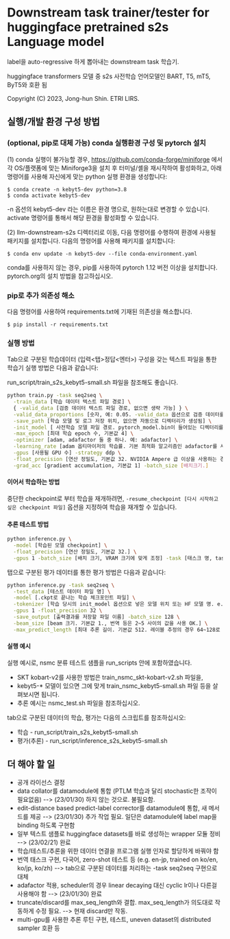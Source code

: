 # Downstream task trainer/tester for huggingface pretrained s2s Language model

label을 auto-regressive 하게 뽑아내는 downstream task 학습기.

huggingface transformers 모델 중 s2s 사전학습 언어모델인 BART, T5, mT5, ByT5와 호환 됨

Copyright (C) 2023, Jong-hun Shin. ETRI LIRS.

## 실행/개발 환경 구성 방법

### (optional, pip로 대체 가능) conda 실행환경 구성 및 pytorch 설치
(1) conda 실행이 불가능할 경우, https://github.com/conda-forge/miniforge 에서 각 OS/플랫폼에 맞는 Miniforge3을 설치 후 터미널/셸을 재시작하여 활성화하고, 아래 명령어를 사용해 자신에게 맞는 python 실행 환경을 생성합니다:

```
$ conda create -n kebyt5-dev python=3.8
$ conda activate kebyt5-dev 
```
-n 옵션의 kebyt5-dev 라는 이름은 환경 명으로, 원하는대로 변경할 수 있습니다. activate 명령어를 통해서 해당 환경을 활성화할 수 있습니다.

(2) llm-downstream-s2s 디렉터리로 이동, 다음 명령어를 수행하여 환경에 사용될 패키지를 설치합니다. 다음의 명령어를 사용해 패키지를 설치합니다:
```
$ conda env update -n kebyt5-dev --file conda-environment.yaml
```

conda를 사용하지 않는 경우, pip를 사용하여 pytorch 1.12 버전 이상을 설치합니다. pytorch.org의 설치 방법을 참고하십시오.

### pip로 추가 의존성 해소

다음 명령어를 사용하여 requirements.txt에 기재된 의존성을 해소합니다.

```
$ pip install -r requirements.txt
```

### 실행 방법
Tab으로 구분된 학습데이터 (입력<탭>정답<엔터>) 구성을 갖는 텍스트 파일을 통한 학습기 실행 방법은 다음과 같습니다:

run_script/train_s2s_kebyt5-small.sh 파일을 참조해도 좋습니다.

```bash
python train.py -task seq2seq \
  -train_data [학습 데이터 텍스트 파일 경로] \
  { -valid_data [검증 데이터 텍스트 파일 경로, 없으면 생략 가능] } \
  -valid_data_proportions [숫자, 예: 0.05. -valid_data 옵션으로 검증 데이터를 따로 입력시 생략 가능.] \
  -save_path [학습 모델 및 로그 저장 위치, 없으면 자동으로 디렉터리가 생성됨] \
  -init_model [ 사전학습 모델 파일 경로. pytorch_model.bin이 들어있는 디렉터리를 지정하면 됩니다. ] \
  -max_epoch [최대 학습 epoch 수, 기본값 4] \
  -optimizer [adam, adafactor 둘 중 하나. 예: adafactor] \
  -learning_rate [adam 옵티마이저의 학습률. 기본 최적화 알고리즘인 adafactor를 사용하는 경우 자동으로 지정되며, 입력한 값은 무시됩니다.] \
  -gpus [사용될 GPU 수] -strategy ddp \
  -float_precision [연산 정밀도, 기본값 32. NVIDIA Ampere 급 이상을 사용하는 경우 16 지정 가능. 그 미만 카드에서는 16 지정시 NaN loss가 나올 수 있음] \
  -grad_acc [gradient accumulation, 기본값 1] -batch_size [배치크기.]

```
#### 이어서 학습하는 방법
중단한 checkpoint로 부터 학습을 재개하려면, ``-resume_checkpoint [다시 시작하고 싶은 checkpoint 파일]`` 옵션을 지정하여 학습을 재개할 수 있습니다.

#### 추론 테스트 방법
```bash
python inference.py \
  -model [학습된 모델 checkpoint] \
  -float_precision [연산 정밀도, 기본값 32.] \
  -gpus 1 -batch_size [배치 크기, VRAM 크기에 맞게 조정] -task [태스크 명, task_utils.py 참조.]
```

탭으로 구분된 평가 데이터를 통한 평가 방법은 다음과 같습니다:
```bash
python inference.py -task seq2seq \
  -test_data [테스트 데이터 파일 명] \
  -model [.ckpt로 끝나는 학습 체크포인트 파일] \
  -tokenizer [학습 당시의 init_model 옵션으로 넣은 모델 위치 또는 HF 모델 명. e.g. google/byt5-small] \
  -gpus 1 -float_precision 32 \
  -save_output [출력결과를 저장할 파일 이름] -batch_size 128 \
  -beam_size [beam 크기. 기본값 1., 번역 등은 2~5 사이의 값을 사용 OK.] \
  -max_predict_length [최대 추론 길이. 기본값 512. 레이블 추정의 경우 64~128로 설정하면 됨.]
```

#### 실행 예시
실행 예시로, nsmc 분류 테스트 샘플을 run_scripts 안에 포함하였습니다.
  * SKT kobart-v2를 사용한 방법은 train_nsmc_skt-kobart-v2.sh 파일을,
  * kebyt5-* 모델이 있으면 그에 맞게 train_nsmc_kebyt5-small.sh 파일 등을 살펴보시면 됩니다.
  * 추론 예시는 nsmc_test.sh 파일을 참조하십시오.

tab으로 구분된 데이터의 학습, 평가는 다음의 스크립트를 참조하십시오:
  * 학습 - run_script/train_s2s_kebyt5-small.sh
  * 평가(추론) - run_script/inference_s2s_kebyt5-small.sh


## 더 해야 할 일
  * 공개 라이선스 결정
  * data collator를 datamodule에 통합 (PTLM 학습과 달리 stochastic한 조작이 필요없음) --> (23/01/30) 하지 않는 것으로. 불필요함.
  * edit-distance based predict-label corrector를 datamodule에 통합, 새 메서드를 제공 --> (23/01/30) 추가 작업 필요. 일단은 datamodule에 label map을 binding 하도록 구현함
  * 일부 텍스트 샘플로 huggingface datasets를 바로 생성하는 wrapper 모듈 정비 --> (23/02/21) 완료
  * 학습/테스트/추론을 위한 데이터 연결을 프로그램 실행 인자로 할당하게 바꿔야 함
  * 번역 태스크 구현, 다국어, zero-shot 테스트 등 (e.g. en-jp, trained on ko/en, ko/jp, ko/zh) --> tab으로 구분된 데이터를 처리하는 -task seq2seq 구현으로 대체
  * adafactor 적용, scheduler의 경우 linear decaying 대신 cyclic lr이나 다른걸 사용해야 함 --> (23/01/30) 완료
  * truncate/discard를 max_seq_length와 결합. max_seq_length가 의도대로 작동하게 수정 필요. --> 현재 discard만 작동.
  * multi-gpu를 사용한 추론 루틴 구현, 테스트, uneven dataset의 distributed sampler 호환 등
